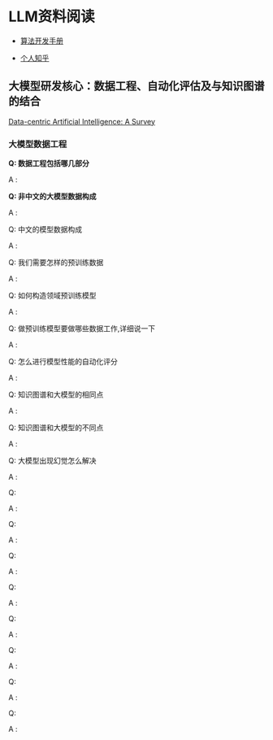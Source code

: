 # LLM资料阅读

*   [算法开发手册](https://kg-nlp.github.io/Algorithm-Project-Manual/大模型/LLM资料阅读.html)

*   [个人知乎](https://www.zhihu.com/people/zhangyj-n)







## 大模型研发核心：数据工程、自动化评估及与知识图谱的结合

[Data-centric Artificial Intelligence: A Survey](https://arxiv.org/abs/2303.10158)

### 大模型数据工程

**Q: 数据工程包括哪几部分**

A : 



**Q: 非中文的大模型数据构成**

A :



Q: 中文的模型数据构成

A :



Q: 我们需要怎样的预训练数据

A :



Q: 如何构造领域预训练模型

A :



Q: 做预训练模型要做哪些数据工作,详细说一下

A :



Q: 怎么进行模型性能的自动化评分

A :



Q: 知识图谱和大模型的相同点

A :



Q: 知识图谱和大模型的不同点

A :



Q: 大模型出现幻觉怎么解决

A :



Q: 

A :



Q: 

A :



Q: 

A :



Q: 

A :



Q: 

A :



Q: 

A :



Q: 

A :



Q: 

A :


















































